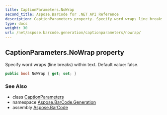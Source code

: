```yaml
---
title: CaptionParameters.NoWrap
second_title: Aspose.BarCode for .NET API Reference
description: CaptionParameters property. Specify word wraps line breaks within text. Default value false
type: docs
weight: 30
url: /net/aspose.barcode.generation/captionparameters/nowrap/
---
```

## CaptionParameters.NoWrap property

Specify word wraps (line breaks) within text. Default value: false.

```csharp
public bool NoWrap { get; set; }
```

### See Also

* class [CaptionParameters](../)
* namespace [Aspose.BarCode.Generation](../../captionparameters/)
* assembly [Aspose.BarCode](../../../)


